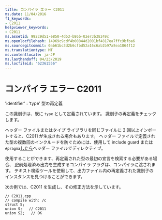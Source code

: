 ```yaml
---
title: コンパイラ エラー C2011
ms.date: 11/04/2016
f1_keywords:
- C2011
helpviewer_keywords:
- C2011
ms.assetid: 992c9d51-e850-4d53-b86b-02e73b38249c
ms.openlocfilehash: 14969c9cdf4b00844d2001bf4817ea7ffc9bfba6
ms.sourcegitcommit: 0ab61bc3d2b6cfbd52a16c6ab2b97a8ea1864f12
ms.translationtype: MT
ms.contentlocale: ja-JP
ms.lasthandoff: 04/23/2019
ms.locfileid: "62361556"
---
```

# <a name="compiler-error-c2011"></a>コンパイラ エラー C2011

'identifier' : 'type' 型の再定義

この識別子は、既に `type` として定義されています。 識別子の再定義をチェックします。

ヘッダー ファイルまたはタイプ ライブラリを同じファイルに 2 回以上インポートすると、C2011 が生成される場合もあります。 ヘッダー ファイルで定義された型の複数回のインクルードを防ぐためには、使用して include guard または`#pragma`[したら](../../preprocessor/once.md)ヘッダー ファイルでディレクティブ。

使用することができます、再定義された型の最初の宣言を検索する必要がある場合、 [/P](../../build/reference/p-preprocess-to-a-file.md)前処理済み出力を生成するコンパイラ フラグは、コンパイラに渡されます。 テキスト検索ツールを使用して、出力ファイル内の再定義された識別子のインスタンスを見つけることができます。

次の例では、C2011 を生成し、その修正方法を示しています。

```
// C2011.cpp
// compile with: /c
struct S;
union S;   // C2011
union S2;   // OK
```